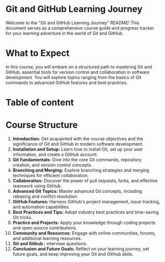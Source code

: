 # Git and GitHub Learning Journey

Welcome to the "Git and GitHub Learning Journey" README! This document serves as a comprehensive course guide and progress tracker for your learning adventure in the world of Git and GitHub.

# What to Expect

In this course, you will embark on a structured path to mastering Git and GitHub, essential tools for version control and collaboration in software development. You will explore topics ranging from the basics of Git commands to advanced GitHub features and best practices.

# Table of content 

# Course Structure

1. **Introduction:** Get acquainted with the course objectives and the significance of Git and GitHub in modern software development.
2. **Installation and Setup:** Learn how to install Git, set up your user information, and create a GitHub account.
3. **Git Fundamentals:** Dive into the core Git commands, repository creation, and version control concepts.
4. **Branching and Merging:** Explore branching strategies and merging techniques for efficient collaboration.
5. **Collaboration:** Discover the power of pull requests, forks, and effective teamwork using GitHub.
6. **Advanced Git Topics:** Master advanced Git concepts, including rebasing and conflict resolution.
7. **GitHub Features:** Harness GitHub's project management, issue tracking, and automation capabilities.
8. **Best Practices and Tips:** Adopt industry best practices and time-saving Git tricks.
9. **Practice and Projects:** Apply your knowledge through coding projects and open-source contributions.
10. **Community and Resources:** Engage with online communities, forums, and additional learning resources.
11. **Git and Github :** interview questions. 
12. **Conclusion and Future Goals:** Reflect on your learning journey, set future goals, and keep improving your Git and GitHub skills.
